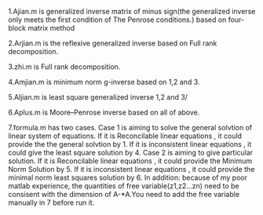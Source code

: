 1.Ajian.m is generalized inverse matrix of minus sign(the generalized inverse only meets the first condition of The Penrose conditions.) based on four-block matrix method

2.Arjian.m is the reflexive generalized inverse based on Full rank decomposition.

3.zhi.m is Full rank decomposition.

4.Amjian.m is minimum norm g-inverse based on 1,2 and 3.

5.Aljian.m is least square generalized inverse 1,2 and 3/

6.Aplus.m is Moore–Penrose inverse based on all of above.

7.formula.m has two cases.
Case 1 is aiming to solve the general solvtion of linear system of equations.
If it is Reconcilable linear equations , it could provide the the general solvtion by 1.
If it is inconsistent linear equations , it could give the least square solution by 4.
Case 2 is aiming to give particular solution.
If it is Reconcilable linear equations , it could provide the Minimum Norm Solution by 5.
If it is inconsistent linear equations , it could provide the minimal norm least squares solution  by 6.
In addition: because of my poor matlab experience, the quantities of free variable(z1,z2...zn) need to be consisent with the dimension of A-*A.You need to add the free variable manually in 7 before run it.
